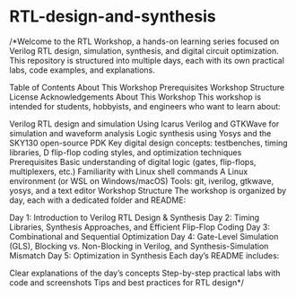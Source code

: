 # RTL-design-and-synthesis
/*Welcome to the RTL Workshop, a hands-on learning series focused on Verilog RTL design, simulation, synthesis, and digital circuit optimization. This repository is structured into multiple days, each with its own practical labs, code examples, and explanations.

Table of Contents
About This Workshop
Prerequisites
Workshop Structure
License
Acknowledgements
About This Workshop
This workshop is intended for students, hobbyists, and engineers who want to learn about:

Verilog RTL design and simulation
Using Icarus Verilog and GTKWave for simulation and waveform analysis
Logic synthesis using Yosys and the SKY130 open-source PDK
Key digital design concepts: testbenches, timing libraries, D flip-flop coding styles, and optimization techniques
Prerequisites
Basic understanding of digital logic (gates, flip-flops, multiplexers, etc.)
Familiarity with Linux shell commands
A Linux environment (or WSL on Windows/macOS)
Tools: git, iverilog, gtkwave, yosys, and a text editor
Workshop Structure
The workshop is organized by day, each with a dedicated folder and README:

Day 1: Introduction to Verilog RTL Design & Synthesis
Day 2: Timing Libraries, Synthesis Approaches, and Efficient Flip-Flop Coding
Day 3: Combinational and Sequential Optimization
Day 4: Gate-Level Simulation (GLS), Blocking vs. Non-Blocking in Verilog, and Synthesis-Simulation Mismatch
Day 5: Optimization in Synthesis
Each day’s README includes:

Clear explanations of the day’s concepts
Step-by-step practical labs with code and screenshots
Tips and best practices for RTL design*/
